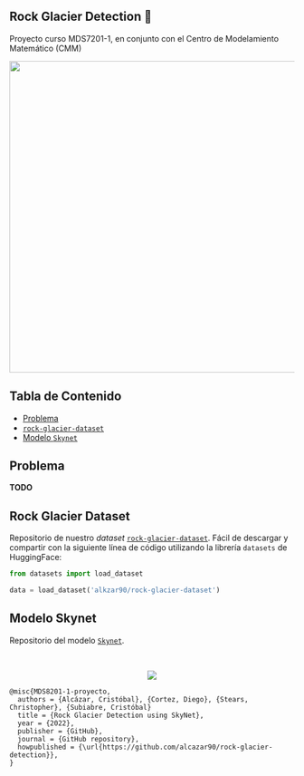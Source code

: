 ## Rock Glacier Detection 📡
Proyecto curso MDS7201-1, en conjunto con el Centro de Modelamiento Matemático (CMM)

<p align="center">
<img src="fig/rock-glacier-portrait.png" width="550"/>
</p>

## Tabla de Contenido
 * [Problema](#problema)
 * [`rock-glacier-dataset`](#rock-glacier-dataset)
 * [Modelo `Skynet`](#modelo-skynet)


## Problema

**TODO**

## Rock Glacier Dataset

Repositorio de nuestro _dataset_ [`rock-glacier-dataset`](https://huggingface.co/datasets/alkzar90/rock-glacier-dataset). Fácil de descargar y compartir con la siguiente línea de código utilizando la librería `datasets` de HuggingFace:

```python
from datasets import load_dataset

data = load_dataset('alkzar90/rock-glacier-dataset')
```

## Modelo Skynet

Repositorio del modelo [`Skynet`](https://huggingface.co/alkzar90/skynet).

<br>

<center>

![](https://huggingface.co/blog/assets/51_fine_tune_vit/vit-figure.jpg)

</center>

```
@misc{MDS8201-1-proyecto,
  authors = {Alcázar, Cristóbal}, {Cortez, Diego}, {Stears, Christopher}, {Subiabre, Cristóbal}
  title = {Rock Glacier Detection using SkyNet},
  year = {2022},
  publisher = {GitHub},
  journal = {GitHub repository},
  howpublished = {\url{https://github.com/alcazar90/rock-glacier-detection}},
}
```
